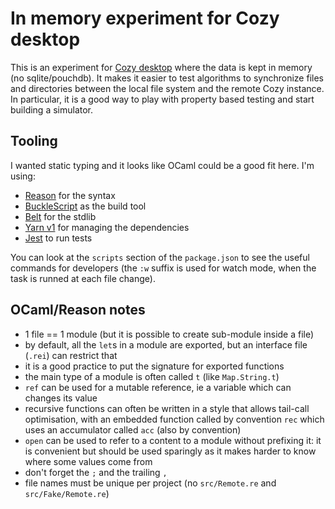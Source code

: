 # In memory experiment for Cozy desktop

This is an experiment for [Cozy desktop](https://github.com/cozy-labs/cozy-desktop)
where the data is kept in memory (no sqlite/pouchdb). It makes it easier to
test algorithms to synchronize files and directories between the local file
system and the remote Cozy instance. In particular, it is a good way to play
with property based testing and start building a simulator.

## Tooling

I wanted static typing and it looks like OCaml could be a good fit here. I'm
using:

- [Reason](https://reasonml.org/) for the syntax
- [BuckleScript](https://bucklescript.github.io/) as the build tool
- [Belt](https://reasonml.org/apis/javascript/latest/belt) for the stdlib
- [Yarn v1](https://classic.yarnpkg.com/lang/en/) for managing the dependencies
- [Jest](https://jestjs.io/) to run tests

You can look at the `scripts` section of the `package.json` to see the useful
commands for developers (the `:w` suffix is used for watch mode, when the task
is runned at each file change).

## OCaml/Reason notes

- 1 file == 1 module (but it is possible to create sub-module inside a file)
- by default, all the `let`s in a module are exported, but an interface file (`.rei`) can restrict that
- it is a good practice to put the signature for exported functions
- the main type of a module is often called `t` (like `Map.String.t`)
- `ref` can be used for a mutable reference, ie a variable which can changes its value
- recursive functions can often be written in a style that allows tail-call optimisation, with an embedded function called by convention `rec` which uses an accumulator called `acc` (also by convention)
- `open` can be used to refer to a content to a module without prefixing it: it is convenient but should be used sparingly as it makes harder to know where some values come from
- don't forget the `;` and the trailing `,`
- file names must be unique per project (no `src/Remote.re` and `src/Fake/Remote.re`)
